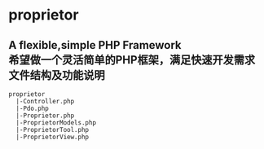 # proprietor
A flexible,simple PHP Framework<br/>
希望做一个灵活简单的PHP框架，满足快速开发需求<br/>
文件结构及功能说明
-------------------
    proprietor
      |-Controller.php
      |-Pdo.php
      |-Proprietor.php
      |-ProprietorModels.php
      |-ProprietorTool.php
      |-ProprietorView.php
